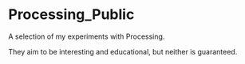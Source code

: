 # Processing_Public
A selection of my experiments with Processing.

They aim to be interesting and educational, but neither is guaranteed.

